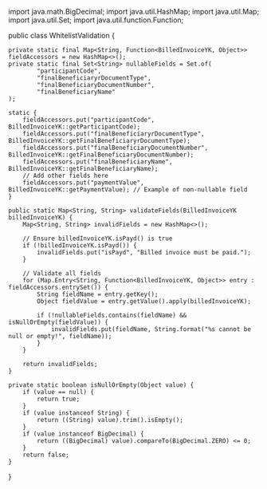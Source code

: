 import java.math.BigDecimal;
import java.util.HashMap;
import java.util.Map;
import java.util.Set;
import java.util.function.Function;

public class WhitelistValidation {

    private static final Map<String, Function<BilledInvoiceYK, Object>> fieldAccessors = new HashMap<>();
    private static final Set<String> nullableFields = Set.of(
            "participantCode",
            "finalBeneficiaryrDocumentType",
            "finalBeneficiaryDocumentNumber",
            "finalBeneficiaryName"
    );

    static {
        fieldAccessors.put("participantCode", BilledInvoiceYK::getParticipantCode);
        fieldAccessors.put("finalBeneficiaryrDocumentType", BilledInvoiceYK::getFinalBeneficiaryrDocumentType);
        fieldAccessors.put("finalBeneficiaryDocumentNumber", BilledInvoiceYK::getFinalBeneficiaryDocumentNumber);
        fieldAccessors.put("finalBeneficiaryName", BilledInvoiceYK::getFinalBeneficiaryName);
        // Add other fields here
        fieldAccessors.put("paymentValue", BilledInvoiceYK::getPaymentValue); // Example of non-nullable field
    }

    public static Map<String, String> validateFields(BilledInvoiceYK billedInvoiceYK) {
        Map<String, String> invalidFields = new HashMap<>();

        // Ensure billedInvoiceYK.isPayd() is true
        if (!billedInvoiceYK.isPayd()) {
            invalidFields.put("isPayd", "Billed invoice must be paid.");
        }

        // Validate all fields
        for (Map.Entry<String, Function<BilledInvoiceYK, Object>> entry : fieldAccessors.entrySet()) {
            String fieldName = entry.getKey();
            Object fieldValue = entry.getValue().apply(billedInvoiceYK);

            if (!nullableFields.contains(fieldName) && isNullOrEmpty(fieldValue)) {
                invalidFields.put(fieldName, String.format("%s cannot be null or empty!", fieldName));
            }
        }

        return invalidFields;
    }

    private static boolean isNullOrEmpty(Object value) {
        if (value == null) {
            return true;
        }
        if (value instanceof String) {
            return ((String) value).trim().isEmpty();
        }
        if (value instanceof BigDecimal) {
            return ((BigDecimal) value).compareTo(BigDecimal.ZERO) <= 0;
        }
        return false;
    }
}
